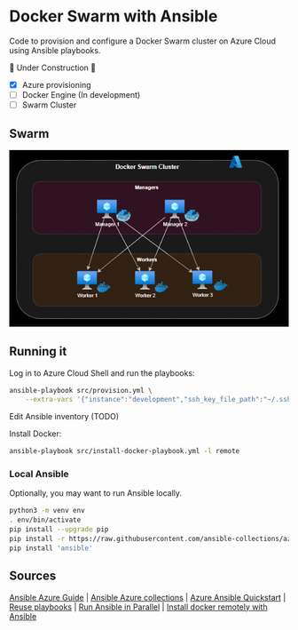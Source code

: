 # Docker Swarm with Ansible

Code to provision and configure a Docker Swarm cluster on Azure Cloud using Ansible playbooks.

:construction: Under Construction :construction:

- [x] Azure provisioning
- [ ] Docker Engine (In development)
- [ ] Swarm Cluster

## Swarm

![Swarm Cluster](docs/cluster.png)


## Running it

Log in to Azure Cloud Shell and run the playbooks:

```sh
ansible-playbook src/provision.yml \
    --extra-vars '{"instance":"development","ssh_key_file_path":"~/.ssh/id_rsa.pub"}'
```

Edit Ansible inventory (TODO)

Install Docker:

```sh
ansible-playbook src/install-docker-playbook.yml -l remote
```

### Local Ansible

Optionally, you may want to run Ansible locally.

```sh
python3 -m venv env
. env/bin/activate
pip install --upgrade pip
pip install -r https://raw.githubusercontent.com/ansible-collections/azure/dev/requirements-azure.txt
pip install 'ansible'
```

## Sources

[Ansible Azure Guide](https://docs.ansible.com/ansible/latest/scenario_guides/guide_azure.html) | [Ansible Azure collections](https://docs.ansible.com/ansible/latest/collections/azure/azcollection/index.html) | [Azure Ansible Quickstart](https://docs.microsoft.com/en-us/azure/developer/ansible/vm-configure?tabs=ansible#complete-sample-ansible-playbook) | [Reuse playbooks](https://docs.ansible.com/ansible/latest/user_guide/playbooks_reuse.html) | [Run Ansible in Parallel](https://toptechtips.github.io/2019-07-09-ansible_run_playbooks_tasks_in_parallel/) | [Install docker remotely with Ansible](https://www.rechberger.io/tutorial-install-docker-using-ansible-on-a-remote-server/)